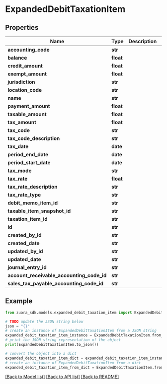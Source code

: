 # ExpandedDebitTaxationItem


## Properties

Name | Type | Description | Notes
------------ | ------------- | ------------- | -------------
**accounting_code** | **str** |  | [optional] 
**balance** | **float** |  | [optional] 
**credit_amount** | **float** |  | [optional] 
**exempt_amount** | **float** |  | [optional] 
**jurisdiction** | **str** |  | [optional] 
**location_code** | **str** |  | [optional] 
**name** | **str** |  | [optional] 
**payment_amount** | **float** |  | [optional] 
**taxable_amount** | **float** |  | [optional] 
**tax_amount** | **float** |  | [optional] 
**tax_code** | **str** |  | [optional] 
**tax_code_description** | **str** |  | [optional] 
**tax_date** | **date** |  | [optional] 
**period_end_date** | **date** |  | [optional] 
**period_start_date** | **date** |  | [optional] 
**tax_mode** | **str** |  | [optional] 
**tax_rate** | **float** |  | [optional] 
**tax_rate_description** | **str** |  | [optional] 
**tax_rate_type** | **str** |  | [optional] 
**debit_memo_item_id** | **str** |  | [optional] 
**taxable_item_snapshot_id** | **str** |  | [optional] 
**taxation_item_id** | **str** |  | [optional] 
**id** | **str** |  | [optional] 
**created_by_id** | **str** |  | [optional] 
**created_date** | **str** |  | [optional] 
**updated_by_id** | **str** |  | [optional] 
**updated_date** | **str** |  | [optional] 
**journal_entry_id** | **str** |  | [optional] 
**account_receivable_accounting_code_id** | **str** |  | [optional] 
**sales_tax_payable_accounting_code_id** | **str** |  | [optional] 

## Example

```python
from zuora_sdk.models.expanded_debit_taxation_item import ExpandedDebitTaxationItem

# TODO update the JSON string below
json = "{}"
# create an instance of ExpandedDebitTaxationItem from a JSON string
expanded_debit_taxation_item_instance = ExpandedDebitTaxationItem.from_json(json)
# print the JSON string representation of the object
print(ExpandedDebitTaxationItem.to_json())

# convert the object into a dict
expanded_debit_taxation_item_dict = expanded_debit_taxation_item_instance.to_dict()
# create an instance of ExpandedDebitTaxationItem from a dict
expanded_debit_taxation_item_from_dict = ExpandedDebitTaxationItem.from_dict(expanded_debit_taxation_item_dict)
```
[[Back to Model list]](../README.md#documentation-for-models) [[Back to API list]](../README.md#documentation-for-api-endpoints) [[Back to README]](../README.md)


